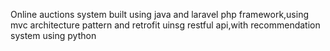 Online auctions system built using java and laravel php framework,using mvc architecture pattern and retrofit uinsg restful api,with recommendation system using python
